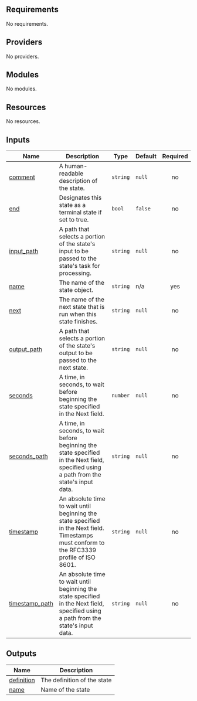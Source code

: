 <!-- BEGIN_TF_DOCS -->
## Requirements

No requirements.

## Providers

No providers.

## Modules

No modules.

## Resources

No resources.

## Inputs

| Name | Description | Type | Default | Required |
|------|-------------|------|---------|:--------:|
| <a name="input_comment"></a> [comment](#input\_comment) | A human-readable description of the state. | `string` | `null` | no |
| <a name="input_end"></a> [end](#input\_end) | Designates this state as a terminal state if set to true. | `bool` | `false` | no |
| <a name="input_input_path"></a> [input\_path](#input\_input\_path) | A path that selects a portion of the state's input to be passed to the state's task for processing. | `string` | `null` | no |
| <a name="input_name"></a> [name](#input\_name) | The name of the state object. | `string` | n/a | yes |
| <a name="input_next"></a> [next](#input\_next) | The name of the next state that is run when this state finishes. | `string` | `null` | no |
| <a name="input_output_path"></a> [output\_path](#input\_output\_path) | A path that selects a portion of the state's output to be passed to the next state. | `string` | `null` | no |
| <a name="input_seconds"></a> [seconds](#input\_seconds) | A time, in seconds, to wait before beginning the state specified in the Next field. | `number` | `null` | no |
| <a name="input_seconds_path"></a> [seconds\_path](#input\_seconds\_path) | A time, in seconds, to wait before beginning the state specified in the Next field, specified using a path from the state's input data. | `string` | `null` | no |
| <a name="input_timestamp"></a> [timestamp](#input\_timestamp) | An absolute time to wait until beginning the state specified in the Next field. Timestamps must conform to the RFC3339 profile of ISO 8601. | `string` | `null` | no |
| <a name="input_timestamp_path"></a> [timestamp\_path](#input\_timestamp\_path) | An absolute time to wait until beginning the state specified in the Next field, specified using a path from the state's input data. | `string` | `null` | no |

## Outputs

| Name | Description |
|------|-------------|
| <a name="output_definition"></a> [definition](#output\_definition) | The definition of the state |
| <a name="output_name"></a> [name](#output\_name) | Name of the state |
<!-- END_TF_DOCS -->
